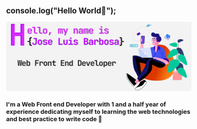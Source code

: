 ## console.log("Hello World🖖");
![Cover Github profile](https://raw.githubusercontent.com/barbosa0205/barbosa0205/main/coverGit.jpg)

### I'm a Web Front end Developer with 1 and a half year of experience dedicating myself to learning the web technologies and best practice to write code 💖
